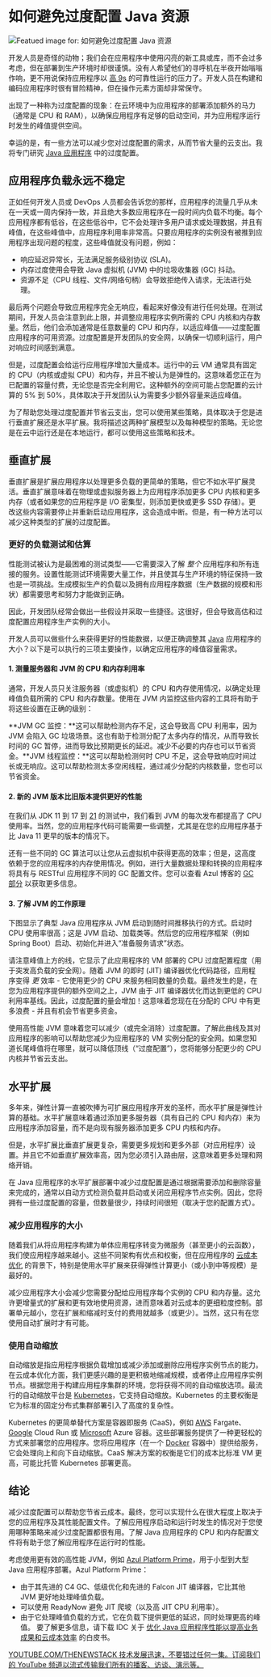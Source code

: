 # 如何避免过度配置 Java 资源

![Featued image for: 如何避免过度配置 Java 资源](https://cdn.thenewstack.io/media/2024/06/2e337f97-overprovisioning-java-1024x576.jpg)

开发人员是奇怪的动物；我们会在应用程序中使用闪亮的新工具或库，而不会过多考虑，但在部署到生产环境时却很谨慎。没有人希望他们的寻呼机在半夜开始嗡嗡作响，更不用说保持应用程序以 [高 9s](https://thenewstack.io/when-99-service-level-objectives-are-overrated-and-too-expensive/) 的可靠性运行的压力了。开发人员在构建和编码应用程序时很有冒险精神，但在操作元素方面却非常保守。

出现了一种称为过度配置的现象：在云环境中为应用程序的部署添加额外的马力（通常是 CPU 和 RAM），以确保应用程序有足够的启动空间，并为应用程序运行时发生的峰值提供空间。

幸运的是，有一些方法可以减少您对过度配置的需求，从而节省大量的云支出。我将专门研究 [Java 应用程序](https://thenewstack.io/java-22-making-java-more-attractive-for-ai-apps-workloads/) 中的过度配置。

## 应用程序负载永远不稳定

正如任何开发人员或 DevOps 人员都会告诉您的那样，应用程序的流量几乎从未在一天或一周内保持一致，并且绝大多数应用程序在一段时间内负载不均衡。每个应用程序都有低谷，在这些低谷中，它不会处理许多用户请求或处理数据，并且有峰值，在这些峰值中，应用程序利用率非常高。只要应用程序的实例没有被推到应用程序出现问题的程度，这些峰值就没有问题，例如：

- 响应延迟异常长，无法满足服务级别协议 (SLA)。
- 内存过度使用会导致 Java 虚拟机 (JVM) 中的垃圾收集器 (GC) 抖动。
- 资源不足（CPU 线程、文件/网络句柄）会导致拒绝传入请求，无法进行处理。

最后两个问题会导致应用程序完全无响应，看起来好像没有进行任何处理。在测试期间，开发人员会注意到此上限，并调整应用程序实例所需的 CPU 内核和内存数量。然后，他们会添加通常是任意数量的 CPU 和内存，以适应峰值——过度配置应用程序的可用资源。过度配置是开发团队的安全网，以确保一切顺利运行，用户对响应时间感到满意。

但是，过度配置会给运行应用程序增加大量成本。运行中的云 VM 通常具有固定的 CPU（内核或虚拟 CPU）和内存，并且不被认为是弹性的。这意味着您正在为已配置的容量付费，无论您是否完全利用它。这种额外的空间可能占您配置的云计算的 5% 到 50%，具体取决于开发团队认为需要多少额外容量来适应峰值。

为了帮助您处理过度配置并节省云支出，您可以使用某些策略，具体取决于您是进行垂直扩展还是水平扩展。我将描述这两种扩展模型以及每种模型的策略。无论您是在云中运行还是在本地运行，都可以使用这些策略和技术。

## 垂直扩展

垂直扩展是扩展应用程序以处理更多负载的更简单的策略，但它不如水平扩展灵活。垂直扩展意味着在物理或虚拟服务器上为应用程序添加更多 CPU 内核和更多内存（或者如果您的应用程序是 I/O 密集型，则添加更快或更多 SSD 存储）。更改这些内容需要停止并重新启动应用程序，这会造成中断。但是，有一种方法可以减少这种类型的扩展的过度配置。

### 更好的负载测试和估算

性能测试被认为是最困难的测试类型——它需要深入了解 *整个* 应用程序和所有连接的服务。设置性能测试环境需要大量工作，并且使其与生产环境的特征保持一致也是一项挑战。生成模拟生产的负载以及拥有应用程序数据（生产数据的规模和形状）都需要思考和努力才能做到正确。

因此，开发团队经常会做出一些假设并采取一些捷径。这很好，但会导致高估和过度配置应用程序生产实例的大小。

开发人员可以做些什么来获得更好的性能数据，以便正确调整其 [Java](https://roadmap.sh/java) 应用程序的大小？以下是可以执行的三项主要操作，以确定应用程序的峰值容量需求。

#### 1. 测量服务器和 JVM 的 CPU 和内存利用率
通常，开发人员只关注服务器（或虚拟机）的 CPU 和内存使用情况，以确定处理峰值负载所需的 CPU 和内存数量。使用在 JVM 内监控这些内容的工具将有助于将这些设置在正确的级别：

**JVM GC 监控：**这可以帮助检测内存不足，这会导致高 CPU 利用率，因为 JVM 会陷入 GC 垃圾场景。这也有助于检测分配了太多内存的情况，从而导致长时间的 GC 暂停，进而导致比预期更长的延迟。减少不必要的内存也可以节省资金。**JVM 线程监控：**这可以帮助检测何时 CPU 不足，这会导致响应时间过长或无响应。这可以帮助检测太多空闲线程，通过减少分配的内核数量，您也可以节省资金。

#### 2. 新的 JVM 版本比旧版本提供更好的性能

在我们从 JDK 11 到 17 到 [21](https://thenewstack.io/we-can-have-nice-things-upgrading-to-java-21-is-worth-it/) 的测试中，我们看到 JVM 的每次发布都提高了 CPU 使用率。当然，您的应用程序代码可能需要一些调整，尤其是在您的应用程序基于比 Java 11 更早的版本的情况下。

还有一些不同的 GC 算法可以让您从云虚拟机中获得更高的效率；但是，这高度依赖于您的应用程序的内存使用情况。例如，进行大量数据处理和转换的应用程序将具有与 RESTful 应用程序不同的 GC 配置文件。您可以查看 Azul 博客的 [GC 部分](https://www.azul.com/blog/tag/gc/) 以获取更多信息。

#### 3. 了解 JVM 的工作原理

下图显示了典型 Java 应用程序从 JVM 启动到随时间推移执行的方式。启动时 CPU 使用率很高；这是 JVM 启动、加载类等。然后您的应用程序框架（例如 Spring Boot）启动、初始化并进入“准备服务请求”状态。

请注意峰值上方的线，它显示了此应用程序的 VM 部署的 CPU 过度配置程度（用于突发高负载的安全网）。随着 JVM 的即时 (JIT) 编译器优化代码路径，应用程序变得 *更* 效率 - 它使用更少的 CPU 来服务相同数量的负载。最终发生的是，在您为应用程序提供的额外空间之上，JVM 由于 JIT 编译器优化而达到更低的 CPU 利用率基线。因此，过度配置的量会增加！这意味着您现在在分配的 CPU 中有更多浪费 - 并且有机会节省更多资金。

使用高性能 JVM 意味着您可以减少（或完全消除）过度配置。了解此曲线及其对应用程序的影响可以帮助您减少为应用程序的 VM 实例分配的安全网。如果您知道长尾峰值将在哪里，就可以降低顶线（“过度配置”），您将能够分配更少的 CPU 内核并节省云支出。

## 水平扩展

多年来，弹性计算一直被吹捧为可扩展应用程序开发的圣杯，而水平扩展是弹性计算的基础。水平扩展意味着通过添加更多服务器（具有自己的 CPU 和内存）来为应用程序添加容量，而不是向现有服务器添加更多 CPU 内核和内存。

但是，水平扩展比垂直扩展更复杂，需要更多规划和更多外部（对应用程序）设置。并且它不如垂直扩展效率高，因为您必须引入路由层，这意味着更多处理和网络开销。

在 Java 应用程序的水平扩展部署中减少过度配置是通过根据需要添加和删除容量来完成的，通常以自动方式检测负载并启动或关闭应用程序节点实例。因此，您将拥有一些过度配置的容量，但数量很少，持续时间很短（取决于您的配置方式）。

### 减少应用程序的大小

随着我们从将应用程序构建为单体应用程序转变为微服务（甚至更小的云函数），我们使应用程序越来越小。这些不同架构有优点和权衡，但在应用程序的 [云成本优化](https://thenewstack.io/answers-to-the-5-most-common-cloud-cost-optimization-questions/) 的背景下，特别是使用水平扩展来获得弹性计算更小（或小到中等规模）是最好的。

减少应用程序大小会减少您需要分配给应用程序每个实例的 CPU 和内存量。这允许更增量式的扩展和更有效地使用资源，进而意味着对云成本的更细粒度控制。部署单元越小，您在扩展和缩减时支付的费用就越多（或更少）。当然，这只有在您使用自动扩展时才有可能。
### 使用自动缩放

自动缩放是指应用程序根据负载增加或减少添加或删除应用程序实例节点的能力。在云成本优化方面，我们更感兴趣的是更积极地缩减规模，或者停止应用程序实例节点。根据您用于构建应用程序集群的环境，您将获得不同的自动缩放选项。最流行的自动缩放平台是 [Kubernetes](https://thenewstack.io/kubernetes/)，它支持自动缩放。Kubernetes 的主要权衡是它为标准的固定分布式集群部署引入了高度的复杂性。

Kubernetes 的更简单替代方案是容器即服务 (CaaS)，例如 [AWS](https://aws.amazon.com/?utm_content=inline+mention) Fargate、[Google](https://cloud.google.com/?utm_content=inline+mention) Cloud Run 或 [Microsoft](https://news.microsoft.com/?utm_content=inline+mention) Azure 容器。这些部署服务提供了一种更轻松的方式来部署您的应用程序。您将应用程序（在一个 [Docker](https://www.docker.com/?utm_content=inline+mention) 容器中）提供给服务，它会处理向上和向下自动缩放。CaaS 解决方案的权衡是它们的成本比标准 VM 更高，可能比托管 Kubernetes 部署更高。

## 结论

减少过度配置可以帮助您节省云成本。最终，您可以实现什么在很大程度上取决于您的应用程序及其性能配置文件。了解应用程序启动和运行时发生的情况对于您使用哪种策略来减少过度配置都很有用。了解 Java 应用程序的 CPU 和内存配置文件将有助于您了解应用程序在运行时的性能。

考虑使用更有效的高性能 JVM，例如 [Azul Platform Prime](https://www.azul.com/downloads/#prime)，用于小型到大型 Java 应用程序部署。Azul Platform Prime：

- 由于其先进的 C4 GC、低级优化和先进的 Falcon JIT 编译器，它比其他 JVM 更好地处理峰值负载。
- 可以使用 ReadyNow 避免 JIT 爬坡（以及高 JIT CPU 利用率）。
- 由于它处理峰值负载的方式，它在负载下提供更低的延迟，同时处理更高的峰值。
要了解更多信息，请下载 IDC 关于 [优化 Java 应用程序性能以提高业务成果和云成本效率](https://www.azul.com/java-app-performance-cloud-cost/) 的白皮书。

[
YOUTUBE.COM/THENEWSTACK
技术发展迅速，不要错过任何一集。订阅我们的 YouTube
频道以流式传输我们所有的播客、访谈、演示等。
](https://youtube.com/thenewstack?sub_confirmation=1)